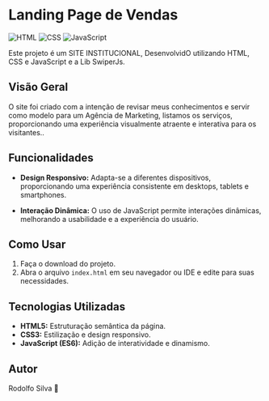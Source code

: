 # Landing Page de Vendas

![HTML](https://img.shields.io/badge/HTML-5-orange?style=for-the-badge&logo=html5)
![CSS](https://img.shields.io/badge/CSS-3-blue?style=for-the-badge&logo=css3)
![JavaScript](https://img.shields.io/badge/JavaScript-ES6-yellow?style=for-the-badge&logo=javascript)

Este projeto é um SITE INSTITUCIONAL, DesenvolvidO utilizando HTML, CSS e JavaScript e a Lib SwiperJs.

## Visão Geral

O site foi criado com a intenção de revisar meus conhecimentos e servir como modelo para um Agência de Marketing, listamos os serviços, proporcionando uma experiência visualmente atraente e interativa para os visitantes..

## Funcionalidades

- **Design Responsivo:** Adapta-se a diferentes dispositivos, proporcionando uma experiência consistente em desktops, tablets e smartphones.

- **Interação Dinâmica:** O uso de JavaScript permite interações dinâmicas, melhorando a usabilidade e a experiência do usuário.


## Como Usar

1. Faça o download do projeto.
2. Abra o arquivo `index.html` em seu navegador ou IDE e edite para suas necessidades.

## Tecnologias Utilizadas

- **HTML5:** Estruturação semântica da página.
- **CSS3:** Estilização e design responsivo.
- **JavaScript (ES6):** Adição de interatividade e dinamismo.

## Autor

Rodolfo Silva 🚀
